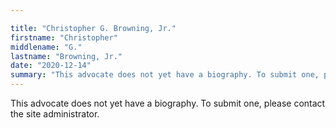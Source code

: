 ```yaml
---

title: "Christopher G. Browning, Jr."
firstname: "Christopher"
middlename: "G."
lastname: "Browning, Jr."
date: "2020-12-14"
summary: "This advocate does not yet have a biography. To submit one, please contact the site administrator."
---
```

This advocate does not yet have a biography. To submit one, please contact the site administrator.

